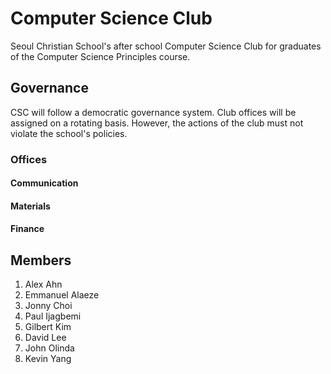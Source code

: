 # Computer Science Club

Seoul Christian School's after school Computer Science Club for graduates of the Computer Science Principles course.

## Governance

CSC will follow a democratic governance system. Club offices will be assigned on a rotating basis. However, the actions of the club must not violate the school's policies.

### Offices

#### Communication

#### Materials

#### Finance

## Members

1. Alex Ahn
1. Emmanuel Alaeze
1. Jonny Choi
1. Paul Ijagbemi
1. Gilbert Kim
1. David Lee
1. John Olinda
1. Kevin Yang

